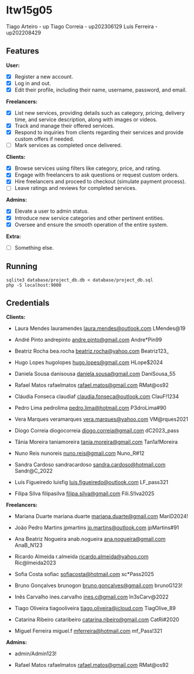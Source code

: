 # ltw15g05

Tiago Arteiro - up
Tiago Correia - up202306129
Luís Ferreira - up202208429

## Features

**User:**
- [x] Register a new account.
- [x] Log in and out.
- [x] Edit their profile, including their name, username, password, and email.

**Freelancers:**
- [x] List new services, providing details such as category, pricing, delivery time, and service description, along with images or videos.
- [x] Track and manage their offered services.
- [x] Respond to inquiries from clients regarding their services and provide custom offers if needed.
- [ ] Mark services as completed once delivered.

**Clients:**
- [x] Browse services using filters like category, price, and rating.
- [x] Engage with freelancers to ask questions or request custom orders.
- [x] Hire freelancers and proceed to checkout (simulate payment process).
- [ ] Leave ratings and reviews for completed services.

**Admins:**
- [x] Elevate a user to admin status.
- [x] Introduce new service categories and other pertinent entities.
- [x] Oversee and ensure the smooth operation of the entire system.

**Extra:**
- [ ] Something else.

## Running

    sqlite3 database/project_db.db < database/project_db.sql
    php -S localhost:9000

## Credentials
**Clients:**

- Laura Mendes	lauramendes	laura.mendes@outlook.com	LMendes@19

- André Pinto	andrepinto	andre.pinto@gmail.com	Andre*Pin99

- Beatriz Rocha	bea.rocha	beatriz.rocha@yahoo.com	  Beatriz123_

- Hugo Lopes	hugolopes	hugo.lopes@gmail.com	HLope$2024

- Daniela Sousa	danisousa	daniela.sousa@gmail.com	  DaniSousa_55

- Rafael Matos	rafaelmatos	rafael.matos@gmail.com	RMat@os92

- Cláudia Fonseca	claudiaf	claudia.fonseca@outlook.com	ClauF!1234

- Pedro Lima	pedrolima	pedro.lima@hotmail.com	P3droLima#90

- Vera Marques	veramarques	vera.marques@yahoo.com	VM@rques2021

- Diogo Correia	diogocorreia	diogo.correia@gmail.com	dC2023_pass

- Tânia Moreira	taniamoreira	tania.moreira@gmail.com	 Tan1a!Moreira

- Nuno Reis	nunoreis	nuno.reis@gmail.com	Nuno_R#12

- Sandra Cardoso	sandracardoso	sandra.cardoso@hotmail.com	Sandr@C_2022

- Luís Figueiredo	 luisfig	luis.figueiredo@outlook.com	LF_pass321

- Filipa Silva	filipasilva	filipa.silva@gmail.com	Fili.S!lva2025



**Freelancers:**

- Mariana Duarte	mariana.duarte	mariana.duarte@gmail.com	MariD2024!

- João Pedro Martins	jpmartins	jp.martins@outlook.com	jpMartins#91

- Ana Beatriz Nogueira	anab.nogueira	ana.nogueira@gmail.com	AnaB_N123

- Ricardo Almeida	 r.almeida	ricardo.almeida@yahoo.com	Ric@lmeida2023

- Sofia Costa	sofiac	sofiacosta@hotmail.com	sc*Pass2025

- Bruno Gonçalves	 brunogon	bruno.goncalves@gmail.com	brunoG123!

- Inês Carvalho	ines.carvalho	ines.c@gmail.com	In3sCarv@2022

- Tiago Oliveira	tiagooliveira	tiago.oliveira@icloud.com	TiagOlive_89

- Catarina Ribeiro	cataribeiro	catarina.ribeiro@gmail.com	CatRi#2020

- Miguel Ferreira	  miguel.f	mferreira@hotmail.com	mf_Pass!321


**Admins:**

- admin/Admin123!
  
- Rafael Matos	rafaelmatos	rafael.matos@gmail.com	RMat@os92
